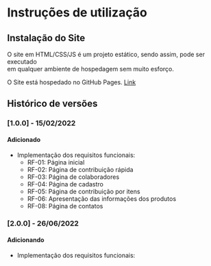 # Instruções de utilização

## Instalação do Site

O site em HTML/CSS/JS é um projeto estático, sendo assim, pode ser executado  
em qualquer ambiente de hospedagem sem muito esforço.

O Site está hospedado no GitHub Pages. [Link](https://icei-puc-minas-pmv-ads.github.io/pmv-ads-2022-1-e1-proj-web-t9-filantropix/)

## Histórico de versões

### [1.0.0] - 15/02/2022
#### Adicionado
- Implementação dos requisitos funcionais:
  - RF-01: Página inicial
  - RF-02: Página de contribuição rápida
  - RF-03: Página de colaboradores
  - RF-04: Página de cadastro
  - RF-05: Página de contribuição por itens
  - RF-06: Apresentação das informações dos produtos
  - RF-08: Página de contatos

### [2.0.0] - 26/06/2022
#### Adicionando
- Implementação dos requisitos funcionais:
